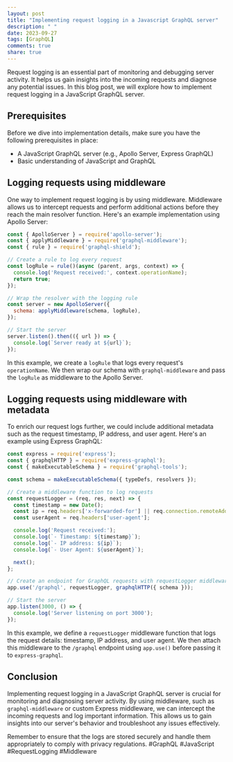 ```yaml
---
layout: post
title: "Implementing request logging in a Javascript GraphQL server"
description: " "
date: 2023-09-27
tags: [GraphQL]
comments: true
share: true
---
```


Request logging is an essential part of monitoring and debugging server activity. It helps us gain insights into the incoming requests and diagnose any potential issues. In this blog post, we will explore how to implement request logging in a JavaScript GraphQL server.

## Prerequisites

Before we dive into implementation details, make sure you have the following prerequisites in place:

- A JavaScript GraphQL server (e.g., Apollo Server, Express GraphQL)
- Basic understanding of JavaScript and GraphQL

## Logging requests using middleware

One way to implement request logging is by using middleware. Middleware allows us to intercept requests and perform additional actions before they reach the main resolver function. Here's an example implementation using Apollo Server:

```javascript
const { ApolloServer } = require('apollo-server');
const { applyMiddleware } = require('graphql-middleware');
const { rule } = require('graphql-shield');

// Create a rule to log every request
const logRule = rule()(async (parent, args, context) => {
  console.log('Request received:', context.operationName);
  return true;
});

// Wrap the resolver with the logging rule
const server = new ApolloServer({
  schema: applyMiddleware(schema, logRule),
});

// Start the server
server.listen().then(({ url }) => {
  console.log(`Server ready at ${url}`);
});
```

In this example, we create a `logRule` that logs every request's `operationName`. We then wrap our schema with `graphql-middleware` and pass the `logRule` as middleware to the Apollo Server.

## Logging requests using middleware with metadata

To enrich our request logs further, we could include additional metadata such as the request timestamp, IP address, and user agent. Here's an example using Express GraphQL:

```javascript
const express = require('express');
const { graphqlHTTP } = require('express-graphql');
const { makeExecutableSchema } = require('graphql-tools');

const schema = makeExecutableSchema({ typeDefs, resolvers });

// Create a middleware function to log requests
const requestLogger = (req, res, next) => {
  const timestamp = new Date();
  const ip = req.headers['x-forwarded-for'] || req.connection.remoteAddress;
  const userAgent = req.headers['user-agent'];

  console.log('Request received:');
  console.log(`- Timestamp: ${timestamp}`);
  console.log(`- IP address: ${ip}`);
  console.log(`- User Agent: ${userAgent}`);

  next();
};

// Create an endpoint for GraphQL requests with requestLogger middleware
app.use('/graphql', requestLogger, graphqlHTTP({ schema }));

// Start the server
app.listen(3000, () => {
  console.log('Server listening on port 3000');
});
```

In this example, we define a `requestLogger` middleware function that logs the request details: timestamp, IP address, and user agent. We then attach this middleware to the `/graphql` endpoint using `app.use()` before passing it to `express-graphql`.

## Conclusion

Implementing request logging in a JavaScript GraphQL server is crucial for monitoring and diagnosing server activity. By using middleware, such as `graphql-middleware` or custom Express middleware, we can intercept the incoming requests and log important information. This allows us to gain insights into our server's behavior and troubleshoot any issues effectively.

Remember to ensure that the logs are stored securely and handle them appropriately to comply with privacy regulations. #GraphQL #JavaScript #RequestLogging #Middleware